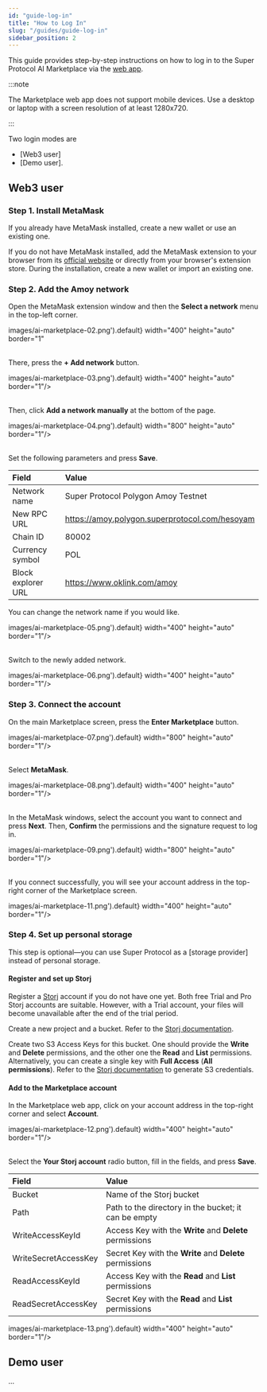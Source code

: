 ```yaml
---
id: "guide-log-in"
title: "How to Log In"
slug: "/guides/guide-log-in"
sidebar_position: 2
---
```


This guide provides step-by-step instructions on how to log in to the Super Protocol AI Marketplace via the [web app](https://beta.marketplace.superprotocol.com/).

:::note

The Marketplace web app does not support mobile devices. Use a desktop or laptop with a screen resolution of at least 1280x720.

:::

Two login modes are

- [Web3 user]
- [Demo user].

## Web3 user 

### Step 1. Install MetaMask

If you already have MetaMask installed, create a new wallet or use an existing one.

If you do not have MetaMask installed, add the MetaMask extension to your browser from its [official website](https://metamask.io/) or directly from your browser's extension store. During the installation, create a new wallet or import an existing one.

### Step 2. Add the Amoy network

Open the MetaMask extension window and then the **Select a network** menu in the top-left corner.

images/ai-marketplace-02.png').default} width="400" height="auto" border="1"
<br/>
<br/>

There, press the **+ Add network** button.

images/ai-marketplace-03.png').default} width="400" height="auto" border="1"/>
<br/>
<br/>

Then, click **Add a network manually** at the bottom of the page.

images/ai-marketplace-04.png').default} width="800" height="auto" border="1"/>
<br/>
<br/>

Set the following parameters and press **Save**.

| **Field** | **Value** |
| :- | :- |
| Network name | Super Protocol Polygon Amoy Testnet |
| New RPC URL | https://amoy.polygon.superprotocol.com/hesoyam |
| Chain ID | 80002 |
| Currency symbol | POL |
| Block explorer URL | https://www.oklink.com/amoy |

You can change the network name if you would like.

images/ai-marketplace-05.png').default} width="400" height="auto" border="1"/>
<br/>
<br/>

Switch to the newly added network.

images/ai-marketplace-06.png').default} width="400" height="auto" border="1"/>
<br/>

### Step 3. Connect the account

On the main Marketplace screen, press the **Enter Marketplace** button.

images/ai-marketplace-07.png').default} width="800" height="auto" border="1"/>
<br/>
<br/>

Select **MetaMask**.

images/ai-marketplace-08.png').default} width="400" height="auto" border="1"/>
<br/>
<br/>

In the MetaMask windows, select the account you want to connect and press **Next**. Then, **Confirm** the permissions and the signature request to log in.

images/ai-marketplace-09.png').default} width="800" height="auto" border="1"/>
<br/>
<br/>

If you connect successfully, you will see your account address in the top-right corner of the Marketplace screen.

images/ai-marketplace-11.png').default} width="400" height="auto" border="1"/>
<br/>

### Step 4. Set up personal storage

This step is optional—you can use Super Protocol as a [storage provider] instead of personal storage.

#### Register and set up Storj

Register a [Storj](https://www.storj.io/) account if you do not have one yet. Both free Trial and Pro Storj accounts are suitable. However, with a Trial account, your files will become unavailable after the end of the trial period.

Create a new project and a bucket. Refer to the [Storj documentation](https://docs.storj.io/dcs/getting-started/quickstart-objectbrowser/).

Create two S3 Access Keys for this bucket. One should provide the **Write** and **Delete** permissions, and the other one the **Read** and **List** permissions. Alternatively, you can create a single key with **Full Access** (**All permissions**). Refer to the [Storj documentation](https://storj.dev/dcs/getting-started#generate-s3-compatible-credentials) to generate S3 credentials.

#### Add to the Marketplace account

In the Marketplace web app, click on your account address in the top-right corner and select **Account**.

images/ai-marketplace-12.png').default} width="400" height="auto" border="1"/>
<br/>
<br/>

Select the **Your Storj account** radio button, fill in the fields, and press **Save**.

| **Field** | **Value** |
| :- | :- |
| Bucket | Name of the Storj bucket |
| Path | Path to the directory in the bucket; it can be empty |
| WriteAccessKeyId | Access Key with the **Write** and **Delete** permissions |
| WriteSecretAccessKey | Secret Key with the **Write** and **Delete** permissions |
| ReadAccessKeyId | Access Key with the **Read** and **List** permissions |
| ReadSecretAccessKey | Secret Key with the **Read** and **List** permissions |

images/ai-marketplace-13.png').default} width="400" height="auto" border="1"/>
<br/>

## Demo user

...